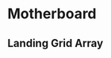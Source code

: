 # Motherboard
<!-- TODO: definition items here (like Landing Grid Array) are linked from other pages of the documentation. Be sure to come back and finish this page, so that the links work!! -->

## Landing Grid Array
